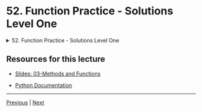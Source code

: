 # 52. Function Practice - Solutions Level One

<details>
  <summary> 52. Function Practice - Solutions Level One </summary>

-   [Notebook: 04-Function Practice Exercises - Solutions.ipynb](https://github.com/BloomTech-DS/Complete-Python-3-Bootcamp/blob/master/03-Methods%20and%20Functions/04-Function%20Practice%20Exercises%20-%20Solutions.ipynb)

-   [Codebase: 03-function-practice-exercises.py](../../../codebase/python-camp/03-Methods-and-Functions/03-function-practice-exercises.py)

</details> 


## Resources for this lecture


-   [Slides: 03-Methods and Functions](https://docs.google.com/presentation/d/1g6E-AZjCvv5Lb0Nf1ta6MK2_FaaW9lvPzmRYBbGUz5Q/edit#slide=id.g2586a91ea0_0_95)

-   [Python Documentation](https://docs.python.org/3/)


---

[Previous](./51_Function-Practice-Exercises-Solutions.md) | [Next](./53_Function-Practice-Solutions-Level-Two.md)
